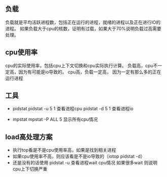 ## 负载
负载就是平均活跃进程数，包括正在运行的进程，就绪的进程以及正在进行IO的进程。
如果负载大于cpu的核数，证明有过载，如果大于70%说明负载过高需要处理。


## cpu使用率
cpu的实际使用率，包括cpu上下文切换和cpu实际执行计算。
负载高，cpu不一定高，因为有可能是io导致的。
cpu高，负载一定高， 因为一定有那么多的正在运行进程

## 工具
- pidstat 
pidstat -u 5 1 查看进程cpu
pidstat -d 5 1 查看进程io

- mpstat
mpstat -P ALL 5 显示所有cpu情况 

## load高处理方案
- 执行top看是不是cpu使用率高，如果是找到相关进程
- 如果cpu使用率不高，则应该看是不是io导致的（iotop pidstat -d）
- 还是没有的话使用 pidstat -u 查看进程wait cpu情况 如果很多wait 则说明cpu上下切换严重


